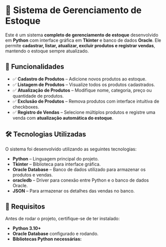 # 🏪 Sistema de Gerenciamento de Estoque  

Este é um sistema **completo de gerenciamento de estoque** desenvolvido em **Python** com interface gráfica em **Tkinter** e banco de dados **Oracle**. Ele permite **cadastrar, listar, atualizar, excluir produtos e registrar vendas**, mantendo o estoque sempre atualizado.  

## 📌 Funcionalidades  

- ✅ **Cadastro de Produtos** – Adicione novos produtos ao estoque.  
- ✅ **Listagem de Produtos** – Visualize todos os produtos cadastrados.  
- ✅ **Atualização de Produtos** – Modifique nome, categoria, preço ou quantidade de produtos.  
- ✅ **Exclusão de Produtos** – Remova produtos com interface intuitiva de checkboxes.  
- ✅ **Registro de Vendas** – Selecione múltiplos produtos e registre uma venda com **atualização automática do estoque**.  

## 🛠️ Tecnologias Utilizadas  

O sistema foi desenvolvido utilizando as seguintes tecnologias:  

- **Python** – Linguagem principal do projeto.  
- **Tkinter** – Biblioteca para interface gráfica.  
- **Oracle Database** – Banco de dados utilizado para armazenar os produtos e vendas.  
- **oracledb** – Driver para conexão entre Python e o banco de dados Oracle.  
- **JSON** – Para armazenar os detalhes das vendas no banco.  

## 🔧 Requisitos  

Antes de rodar o projeto, certifique-se de ter instalado:  

- **Python 3.10+**  
- **Oracle Database** configurado e rodando.  
- **Bibliotecas Python necessárias:**
